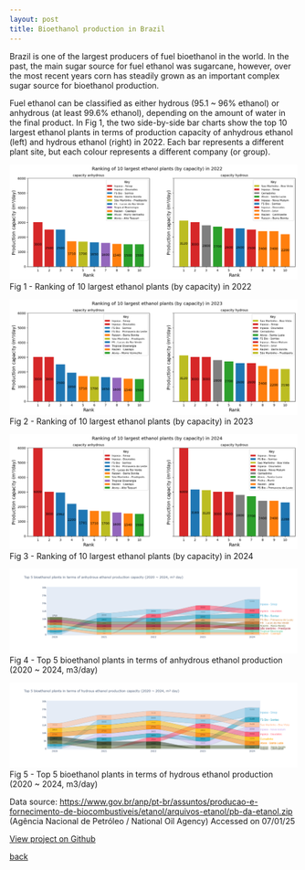 ```yaml
---
layout: post
title: Bioethanol production in Brazil
---
```


Brazil is one of the largest producers of fuel bioethanol in the world. In the past, the main sugar source for fuel ethanol was sugarcane, however, over the most recent years corn has steadily grown as an important complex sugar source for bioethanol production.

Fuel ethanol can be classified as either hydrous (95.1 ~ 96% ethanol) or anhydrous (at least 99.6% ethanol), depending on the amount of water in the final product. In Fig 1, the two side-by-side bar charts show the top 10 largest ethanol plants in terms of production capacity of anhydrous ethanol (left) and hydrous ethanol (right) in 2022. Each bar represents a different plant site, but each colour represents a different company (or group). 

<img src="https://github.com/paulanaomi/ethanol_data_Brazil_ANP/blob/master/figs/ranking_largest_ethanol_plants_2022.png?raw=true"/> Fig 1 - Ranking of 10 largest ethanol plants (by capacity) in 2022

<img src="https://github.com/paulanaomi/ethanol_data_Brazil_ANP/blob/master/figs/ranking_largest_ethanol_plants_2023.png?raw=true"/> Fig 2 - Ranking of 10 largest ethanol plants (by capacity) in 2023

<img src="https://github.com/paulanaomi/ethanol_data_Brazil_ANP/blob/master/figs/ranking_largest_ethanol_plants_2024.png?raw=true"/> Fig 3 - Ranking of 10 largest ethanol plants (by capacity) in 2024

<img src ="https://github.com/paulanaomi/ethanol_data_Brazil_ANP/blob/master/figs/ribbon_top_5_anhydrous_2020-2024.png?raw=true" /> Fig 4 - Top 5 bioethanol plants in terms of anhydrous ethanol production (2020 ~ 2024, m3/day)

<img src ="https://github.com/paulanaomi/ethanol_data_Brazil_ANP/blob/master/figs/ribbon_top_5_hydrous_2020-2024.png?raw=true" /> Fig 5 - Top 5 bioethanol plants in terms of hydrous ethanol production (2020 ~ 2024, m3/day)

Data source: https://www.gov.br/anp/pt-br/assuntos/producao-e-fornecimento-de-biocombustiveis/etanol/arquivos-etanol/pb-da-etanol.zip (Agência Nacional de Petróleo / National Oil Agency) Accessed on 07/01/25

[View project on Github](https://github.com/paulanaomi/ethanol_data_Brazil_ANP)

[back](./)
